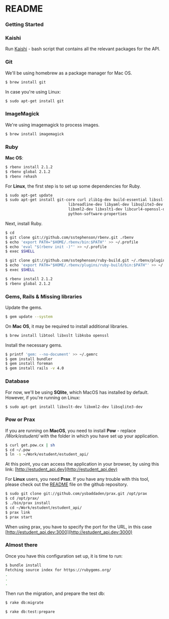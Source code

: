 # README #


### Getting Started ###

### Kaishi ###

Run [Kaishi](http://icalialabs.github.io/kaishi/) - bash script that contains all the relevant packages for the API.

### Git ###
We'll be using homebrew as a package manager for Mac OS.
```sh
$ brew install git
```
In case you're using Linux: 
```sh
$ sudo apt-get install git
```

### ImageMagick ###
We're using imagemagick to process images.
```sh
$ brew install imagemagick
```

### Ruby ###

**Mac OS**:
```sh
$ rbenv install 2.1.2
$ rbenv global 2.1.2
$ rbenv rehash
```

For **Linux**, the first step is to set up some dependencies for Ruby.
```sh
$ sudo apt-get update
$ sudo apt-get install git-core curl zlib1g-dev build-essential libssl-dev \
                            libreadline-dev libyaml-dev libsqlite3-dev sqlite3 \
                            libxml2-dev libxslt1-dev libcurl4-openssl-dev \
                            python-software-properties
```

Next, install Ruby.
```sh
$ cd
$ git clone git://github.com/sstephenson/rbenv.git .rbenv
$ echo 'export PATH="$HOME/.rbenv/bin:$PATH"' >> ~/.profile
$ echo 'eval "$(rbenv init -)"' >> ~/.profile
$ exec $SHELL

$ git clone git://github.com/sstephenson/ruby-build.git ~/.rbenv/plugins/ruby-build
$ echo 'export PATH="$HOME/.rbenv/plugins/ruby-build/bin:$PATH"' >> ~/.profile
$ exec $SHELL

$ rbenv install 2.1.2
$ rbenv global 2.1.2
```

### Gems, Rails & Missing libraries ###
Update the gems.
```sh
$ gem update --system
```

On **Mac OS**, it may be required to install additional libraries.
```sh
$ brew install libtool libxslt libksba openssl
```

Install the necessary gems.
```sh
$ printf 'gem: --no-document' >> ~/.gemrc
$ gem install bundler
$ gem install foreman
$ gem install rails -v 4.0
```

### Database ###

For now, we'll be using **SQlite**, which MacOS has installed by default. However, if you're running on Linux:
```sh
$ sudo apt-get install libxslt-dev libxml2-dev libsqlite3-dev
```

### Pow or Prax ###
If you are running on **MacOS**, you need to install **Pow** - replace */Work/estudent/* with the folder in which you have set up your application.
```sh
$ curl get.pow.cx | sh
$ cd ~/.pow
$ ln -s ~/Work/estudent/estudent_api/
```
At this point, you can access the application in your browser, by using this link: [http://estudent_api.dev](http://estudent_api.dev)

For **Linux** users, you need **Prax**. If you have any trouble with this tool, please check out the [README](https://github.com/ysbaddaden/prax/blob/master/README.rdoc) file on the github repository.

```sh
$ sudo git clone git://github.com/ysbaddaden/prax.git /opt/prax
$ cd /opt/prax/
$ ./bin/prax install  
$ cd ~/Work/estudent/estudent_api/
$ prax link
$ prax start
```
When using prax, you have to specify the port for the URL, in this case [http://estudent_api.dev:3000](http://estudent_api.dev:3000)

### Almost there ###
Once you have this configuration set up, it is time to run:
```sh
$ bundle install
Fetching source index for https://rubygems.org/
.
.
.
```

Then run the migration, and prepare the test db:
```sh
$ rake db:migrate
```

```sh
$ rake db:test:prepare
```